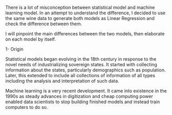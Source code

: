 There is a lot of misconception between statistical model and machine learning model. In an attempt to understand the difference, I decided to use the same wine data to generate both models as Linear Regression and check the difference between them. 

I will pinpoint the main differences between the two models, then elaborate on each model by itself.


1- Origin

Statistical models began evolving in the 18th century in response to the novel needs of industrializing sovereign states. It started with collecting information about the states, particularly demographics such as population. Later, this extended to include all collections of information of all types including the analysis and interpretation of such data.

Machine learning is a very recent development. It came into existence in the 1990s as steady advances in digitization and cheap computing power enabled data scientists to stop building finished models and instead train computers to do so. 


